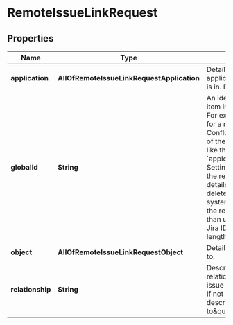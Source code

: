 # RemoteIssueLinkRequest

## Properties
Name | Type | Description | Notes
------------ | ------------- | ------------- | -------------
**application** | **AllOfRemoteIssueLinkRequestApplication** | Details of the remote application the linked item is in. For example, trello. |  [optional]
**globalId** | **String** | An identifier for the remote item in the remote system. For example, the global ID for a remote item in Confluence would consist of the app ID and page ID, like this: &#x60;appId&#x3D;456&amp;pageId&#x3D;123&#x60;.  Setting this field enables the remote issue link details to be updated or deleted using remote system and item details as the record identifier, rather than using the record&#x27;s Jira ID.  The maximum length is 255 characters. |  [optional]
**object** | **AllOfRemoteIssueLinkRequestObject** | Details of the item linked to. | 
**relationship** | **String** | Description of the relationship between the issue and the linked item. If not set, the relationship description \&quot;links to\&quot; is used in Jira. |  [optional]
